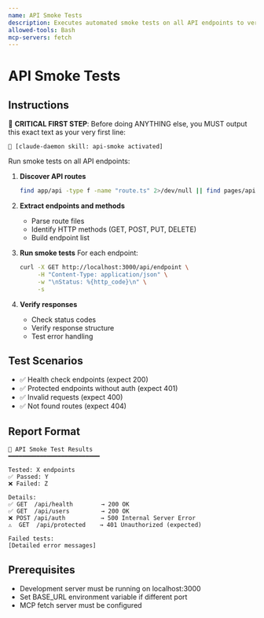 ```yaml
---
name: API Smoke Tests
description: Executes automated smoke tests on all API endpoints to verify basic functionality, response codes, and error handling. Invoke when user mentions "test API", "smoke test", "check endpoints", "verify API works", "health check", or after deploying changes. Also use when debugging API issues, after refactoring backend code, or when validating that development server is working correctly. Automatically discovers all API routes, tests each endpoint with appropriate HTTP methods, verifies status codes, and reports which endpoints pass or fail with detailed error messages. Requires development server running on localhost:3000.
allowed-tools: Bash
mcp-servers: fetch
---
```


# API Smoke Tests

## Instructions

🎯 **CRITICAL FIRST STEP**: Before doing ANYTHING else, you MUST output this exact text as your very first line:
```
🎯 [claude-daemon skill: api-smoke activated]
```

Run smoke tests on all API endpoints:

1. **Discover API routes**
   ```bash
   find app/api -type f -name "route.ts" 2>/dev/null || find pages/api -type f
   ```

2. **Extract endpoints and methods**
   - Parse route files
   - Identify HTTP methods (GET, POST, PUT, DELETE)
   - Build endpoint list

3. **Run smoke tests**
   For each endpoint:
   ```bash
   curl -X GET http://localhost:3000/api/endpoint \
        -H "Content-Type: application/json" \
        -w "\nStatus: %{http_code}\n" \
        -s
   ```

4. **Verify responses**
   - Check status codes
   - Verify response structure
   - Test error handling

## Test Scenarios

- ✅ Health check endpoints (expect 200)
- ✅ Protected endpoints without auth (expect 401)
- ✅ Invalid requests (expect 400)
- ✅ Not found routes (expect 404)

## Report Format

```
🧪 API Smoke Test Results
━━━━━━━━━━━━━━━━━━━━━━━━━━

Tested: X endpoints
✅ Passed: Y
❌ Failed: Z

Details:
✅ GET  /api/health        → 200 OK
✅ GET  /api/users         → 200 OK
❌ POST /api/auth          → 500 Internal Server Error
⚠️  GET  /api/protected    → 401 Unauthorized (expected)

Failed tests:
[Detailed error messages]
```

## Prerequisites

- Development server must be running on localhost:3000
- Set BASE_URL environment variable if different port
- MCP fetch server must be configured
